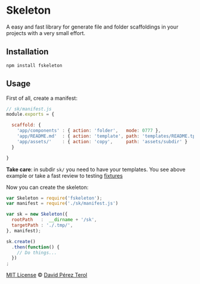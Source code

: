 # Skeleton

 A easy and fast library for generate file and folder scaffoldings in your
 projects with a very small effort.

## Installation

```
npm install fskeleton
```

## Usage

First of all, create a manifest:
```javascript
// sk/manifest.js
module.exports = {

  scaffold: {
    'app/components' : { action: 'folder',   mode: 0777 },
    'app/README.md'  : { action: 'template', path: 'templates/README.tpl', payload: { name: 'Testing' } },
    'app/assets/'    : { action: 'copy',     path: 'assets/subdir' }
  }

}
```
**Take care**: in subdir ```sk/``` you need to have your templates. You see above
example or take a fast review to testing [fixtures](https://github.com/terox/skeleton/test/fixtures)

Now you can create the skeleton:
```javascript
var Skeleton = require('fskeleton');
var manifest = require('./sk/manifest.js')

var sk = new Skeleton({
  rootPath   :  __dirname + '/sk',
  targetPath : './.tmp/',
}, manifest);

sk.create()
  .then(function() {
    // Do things...
  })
;  
```

[MIT License](https://github.com/terox/skeleton/blob/master/LICENSE)
© [David Pérez Terol](http://www.github.com/terox)
